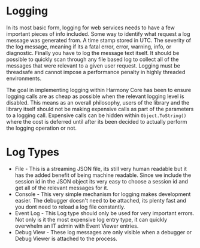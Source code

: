 # Logging
In its most basic form, logging for web services needs to have a few important pieces of info included. Some way to identify what request a log message was generated from. A time stamp stored in UTC. The severity of the log message, meaning if its a fatal error, error, warning, info, or diagnostic. Finally you have to log the message text itself. It should be possible to quickly scan through any file based log to collect all of the messages that were relevant to a given user request. Logging must be threadsafe and cannot impose a performance penalty in highly threaded environments.

The goal in implementing logging within Harmony Core has been to ensure logging calls are as cheap as possible when the relevant logging level is disabled. This means as an overall philosophy, users of the library and the library itself should not be making expensive calls as part of the parameters to a logging call. Expensive calls can be hidden within `Object.ToString()` where the cost is deferred until after its been decided to actually perform the logging operation or not.

# Log Types
* File - This is a streaming JSON file, its still very human readable but it has the added benefit of being machine readable. Since we include the session id in the JSON object its very easy to choose a session id and get all of the relevant messages for it.
* Console - This very simple mechanism for logging makes development easier. The debugger doesn't need to be attached, its plenty fast and you dont need to reload a log file constantly.
* Event Log - This Log type should only be used for very important errors. Not only is it the most expensive log entry type, it can quickly overwhelm an IT admin with Event Viewer entries.
* Debug View - These log messages are only visible when a debugger or Debug Viewer is attached to the process.